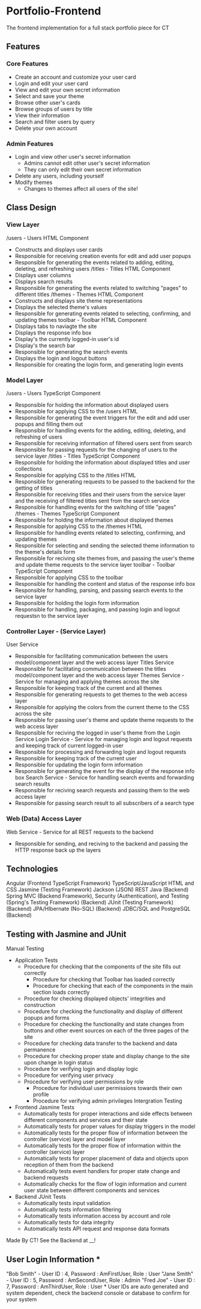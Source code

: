 # Portfolio-Frontend
The frontend implementation for a full stack portfolio piece for CT
## Features
### Core Features
- Create an account and customize your user card
- Login and edit your user card
- View and edit your own secret information
- Select and save your theme
- Browse other user's cards
- Browse groups of users by title
- View their information
- Search and filter users by query
- Delete your own account
### Admin Features
- Login and view other user's secret information
  - Admins cannot edit other user's secret information
  - They can only edit their own secret information
- Delete any users, including yourself
- Modify themes
  - Changes to themes affect all users of the site!
## Class Design
### View Layer
/users - Users HTML Component
- Constructs and displays user cards
- Responsible for receiving creation events for edit and add user popups
- Responsible for generating the events related to adding, editing, deleting, and refreshing users
/titles - Titles HTML Component
- Displays user columns
- Displays search results
- Responsible for generating the events related to switching "pages" to different titles
/themes - Themes HTML Component
- Constructs and displays site theme representations
- Displays the selected theme's values
- Responsible for generating events related to selecting, confirming, and updating themes
toolbar - Toolbar HTML Component
- Displays tabs to naviagte the site
- Displays the response info box
- Display's the currently logged-in user's id
- Display's the search bar
- Responsible for generating the search events
- Displays the login and logout buttons
- Responsible for creating the login form, and generating login events
### Model Layer
/users - Users TypeScript Component
- Responsible for holding the information about displayed users
- Responsible for applying CSS to the /users HTML
- Responsible for generating the event triggers for the edit and add user popups and filling them out
- Responsible for handling events for the adding, editing, deleting, and refreshing of users
- Responsible for receiving information of filtered users sent from search
- Responsible for passing requests for the changing of users to the service layer
/titles - Titles TypeScript Component
- Responsible for holding the information about displayed titles and user collections
- Responsible for applying CSS to the /titles HTML
- Responsible for generating requests to be passed to the backend for the getting of titles
- Responsible for receiving titles and their users from the service layer and the receiving of filtered titles sent from the search service
- Responsible for handling events for the switching of title "pages"
/themes - Themes TypeScript Component
- Responsible for holding the information about displayed themes
- Responsible for applying CSS to the /themes HTML
- Responsible for handling events related to selecting, confirming, and updating themes
- Responsible for selecting and sending the selected theme information to the theme's details form
- Responsible for reciving site themes from, and passing the user's theme and update theme requests to the service layer
toolbar - Toolbar TypeScript Component
- Responsible for applying CSS to the toolbar
- Responsible for handling the content and status of the response info box
- Responsible for handling, parsing, and passing search events to the service layer
- Responsible for holding the login form information
- Responsible for handling, packaging, and passing login and logout requestsn to the service layer
### Controller Layer - (Service Layer)
User Service
- Responsible for facilitating communication between the users model/component layer and the web access layer
Titles Service
- Responsible for facilitating communication between the titles model/component layer and the web access layer
Themes Service - Service for managing and applying themes across the site
- Responsible for keeping track of the current and all themes
- Responsible for generating requests to get themes to the web access layer
- Responsible for applying the colors from the current theme to the CSS across the site
- Responsible for passing user's theme and update theme requests to the web access layer
- Responsible for reciving the logged in user's theme from the Login Service
Login Service - Service for managing login and logout requests and keeping track of current logged-in user
- Responsible for processing and forwarding login and logout requests
- Responsible for keeping track of the current user
- Responsible for updating the login form information
- Responsible for generating the event for the display of the response info box
Search Service - Service for handling search events and forwarding search results
- Responsible for reciving search requests and passing them to the web access layer
- Responsible for passing search result to all subscribers of a search type
### Web (Data) Access Layer
Web Service - Service for all REST requests to the backend
- Responsible for sending, and reciving to the backend and passing the HTTP response back up the layers
## Technologies
Angular (Frontend TypeScript Framework)
TypeScript/JavaScript
HTML and CSS
Jasmine (Testing Framework)
Jackson (JSON)
REST
Java (Backend)
Spring MVC (Backend Framework), Security (Authentication), and Testing (Spring's Testing Framework) (Backend)
JUnit (Testing Framework) (Backend)
JPA/HIbernate (No-SQL) (Backend)
JDBC/SQL and PostgreSQL (Backend)
## Testing with Jasmine and JUnit
Manual Testing
- Application Tests
  - Procedure for checking that the components of the site fills out correctly
    - Procedure for checking that Toolbar has loaded correctly
    - Procedure for checking that each of the components in the main section loads correctly
  - Procedure for checking displayed objects' integrities and construction
  - Procedure for checking the functionality and display of different popups and forms
  - Procedure for checking the functionality and state changes from buttons and other event sources on each of the three pages of the site
  - Procedure for checking data transfer to the backend and data permanence
  - Procedure for checking proper state and display change to the site upon change in login status
  - Procedure for verifying login and display logic
  - Procedure for verifying user privacy
  - Procedure for verifying user permissions by role
    - Procedure for individual user permissions towards their own profile
    - Procedure for verifying admin privileges
Intergration Testing
- Frontend Jasmine Tests
  - Automatically tests for proper interactions and side effects between different components and services and their state
  - Automatically tests for proper values for display triggers in the model
  - Automatically tests for the proper flow of information between the controller (service) layer and model layer
  - Automatically tests for the proper flow of information within the controller (service) layer
  - Automatically tests for proper placement of data and objects upon reception of them from the backend
  - Automatically tests event handlers for proper state change and backend requests
  - Automatically checks for the flow of login information and current user state between different components and services
- Backend JUnit Tests
  - Automatically tests input validation
  - Automatically tests information filtering
  - Automatically tests information access by account and role
  - Automatically tests for data integrity
  - Automatically tests API request and response data formats



Made By CT!
See the Backend at __!

## User Login Information *
"Bob Smith" - User ID : 4, Password : AmFirstUser, Role : User
"Jane Smith" - User ID : 5, Password : AmSecondUser, Role : Admin
"Fred Joe" - User ID : 7, Password : AmThirdUser, Role : User
\* User IDs are auto generated and system dependent, check the backend console or database to confirm for your system